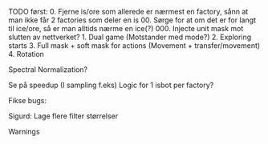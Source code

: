 TODO først:
	0. Fjerne is/ore som allerede er nærmest en factory, sånn at man ikke får 2 factories som deler en is
	00. Sørge for at om det er for langt til ice/ore, så er man alltids nærme en ice(?)
	000. Injecte unit mask mot slutten av nettverket?
	1. Dual game (Motstander med mode?)	
	2. Exploring starts
	3. Full mask + soft mask for actions (Movement + transfer/movement)
	4. Rotation


Spectral Normalization?

Se på speedup (I sampling f.eks)
Logic for 1 isbot per factory?


Fikse bugs: 

Sigurd: Lage flere filter størrelser

Warnings